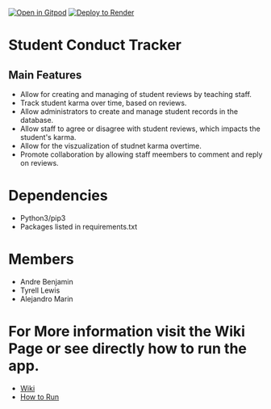 [![Open in Gitpod](https://gitpod.io/button/open-in-gitpod.svg)](https://gitpod.io/#https://github.com/500BrainNotWorking/Student-Conduct-Tracker-1)
<a href="https://render.com/deploy?repo=https://github.com/500BrainNotWorking/Student-Conduct-Tracker-1">
  <img src="https://render.com/images/deploy-to-render-button.svg" alt="Deploy to Render">
</a>


# Student Conduct Tracker

## Main Features
* Allow for creating and managing of student reviews by teaching staff.
* Track student karma over time, based on reviews.
* Allow administrators to create and manage student records in the database.
* Allow staff to agree or disagree with student reviews, which impacts the student's karma.
* Allow for the viszualization of studnet karma overtime.
* Promote collaboration by allowing staff meembers to comment and reply on reviews.

# Dependencies
* Python3/pip3
* Packages listed in requirements.txt

  
# Members
* Andre Benjamin
* Tyrell Lewis
* Alejandro Marin

# For More information visit the Wiki Page or see directly how to run the app.
* [Wiki](https://github.com/500BrainNotWorking/Student-Conduct-Tracker-1/wiki)
* [How to Run](https://github.com/500BrainNotWorking/Student-Conduct-Tracker-1/wiki/Implementation-(How-to-Run))
